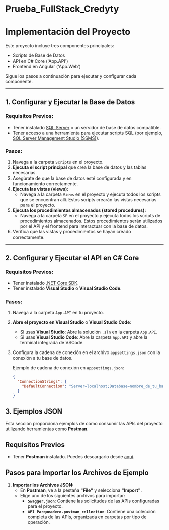# Prueba_FullStack_Credyty
# Implementación del Proyecto

Este proyecto incluye tres componentes principales:

- Scripts de Base de Datos
- API en C# Core ('App.API')
- Frontend en Angular ('App.Web')

Sigue los pasos a continuación para ejecutar y configurar cada componente.

---

## 1. **Configurar y Ejecutar la Base de Datos**

### Requisitos Previos:
- Tener instalado [SQL Server](https://www.microsoft.com/en-us/sql-server/sql-server-downloads) o un servidor de base de datos compatible.
- Tener acceso a una herramienta para ejecutar scripts SQL (por ejemplo, [SQL Server Management Studio (SSMS)](https://docs.microsoft.com/en-us/sql/ssms/download-sql-server-management-studio-ssms)).

### Pasos:
1. Navega a la carpeta `Scripts` en el proyecto.
2. **Ejecuta el script principal** que crea la base de datos y las tablas necesarias.
3. Asegúrate de que la base de datos esté configurada y en funcionamiento correctamente.
4. **Ejecuta las vistas (views):**
   - Navega a la carpeta `Views` en el proyecto y ejecuta todos los scripts que se encuentran allí. Estos scripts crearán las vistas necesarias para el proyecto.
5. **Ejecuta los procedimientos almacenados (stored procedures):**
   - Navega a la carpeta `SP` en el proyecto y ejecuta todos los scripts de procedimientos almacenados. Estos procedimientos serán utilizados por el API y el frontend para interactuar con la base de datos.
6. Verifica que las vistas y procedimientos se hayan creado correctamente.
---

## 2. **Configurar y Ejecutar el API en C# Core**

### Requisitos Previos:
- Tener instalado [.NET Core SDK](https://dotnet.microsoft.com/download).
- Tener instalado **Visual Studio** o **Visual Studio Code**.

### Pasos:
1. Navega a la carpeta `App.API` en tu proyecto.
2. **Abre el proyecto en Visual Studio** o **Visual Studio Code**:
   - Si usas **Visual Studio**: Abre la solución `.sln` en la carpeta `App.API`.
   - Si usas **Visual Studio Code**: Abre la carpeta `App.API` y abre la terminal integrada de VSCode.
3. Configura la cadena de conexión en el archivo `appsettings.json` con la conexión a tu base de datos.

   Ejemplo de cadena de conexión en `appsettings.json`:
   ```json
   {
     "ConnectionStrings": {
       "DefaultConnection": "Server=localhost;Database=nombre_de_tu_base_de_datos;User Id=tu_usuario;Password=tu_contraseña;"
     }
   }
## 3. **Ejemplos JSON**

Esta sección proporciona ejemplos de cómo consumir las APIs del proyecto utilizando herramientas como **Postman**.

## Requisitos Previos

- Tener **Postman** instalado. Puedes descargarlo desde [aquí](https://www.postman.com/downloads/).

## Pasos para Importar los Archivos de Ejemplo

1. **Importar los Archivos JSON:**
   - En **Postman**, ve a la pestaña **"File"** y selecciona **"Import"**.
   - Elige uno de los siguientes archivos para importar:
     - **`Swagger.json`**: Contiene las solicitudes de las APIs configuradas para el proyecto.
     - **`API Parqueadero.postman_collection`**: Contiene una colección completa de las APIs, organizada en carpetas por tipo de operación.
